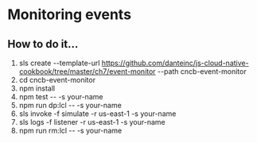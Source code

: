 # Monitoring events

## How to do it...
1. sls create --template-url https://github.com/danteinc/js-cloud-native-cookbook/tree/master/ch7/event-monitor --path cncb-event-monitor
2. cd cncb-event-monitor
3. npm install
4. npm test -- -s your-name
5. npm run dp:lcl -- -s your-name
6. sls invoke -f simulate -r us-east-1 -s your-name
7. sls logs -f listener -r us-east-1 -s your-name
8. npm run rm:lcl -- -s your-name
